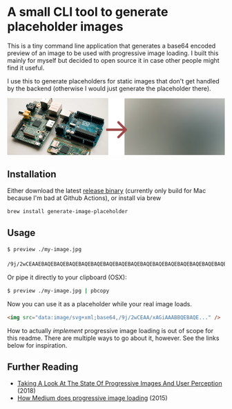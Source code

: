 # A small CLI tool to generate placeholder images

This is a tiny command line application that generates a base64 encoded preview of an image to be used with progressive image loading. I built this mainly for myself but decided to open source it in case other people might find it useful.

I use this to generate placeholders for static images that don't get handled by the backend (otherwise I would just generate the placeholder there).

![](./preview.png)

## Installation

Either download the latest [release binary](https://github.com/ksassnowski/create-image-placeholder/releases) (currently only build for Mac because I'm bad at Github Actions), or install via brew

```
brew install generate-image-placeholder
```

## Usage

```bash
$ preview ./my-image.jpg

/9j/2wCEAAEBAQEBAQEBAQEBAQEBAQEBAQEBAQEBAQEBAQEBAQEBAQEBAQEBAQEBAQEBAQEBAQEBAQEBAQEBAQEBAQEBAQEBAQEBAQEBAQEBAQEBAQEBAQEBAQEBAQEBAQEBAQEBAQEBAQEBAQEBAQEBAQEBAQEBAQEBAQEBAQEBAQEBAQEBAf/ [snip]
```

Or pipe it directly to your clipboard (OSX):

```bash
$ preview ./my-image.jpg | pbcopy
```

Now you can use it as a placeholder while your real image loads.

```html
<img src="data:image/svg+xml;base64,/9j/2wCEAA/xAGiAAABBQEBAQE..." />
```

How to actually _implement_ progressive image loading is out of scope for this readme. There are multiple ways to go about it, however. See the links below for inspiration.

## Further Reading

- [Taking A Look At The State Of Progressive Images And User Perception](https://www.smashingmagazine.com/2018/02/progressive-image-loading-user-perceived-performance/) (2018)
- [How Medium does progressive image loading](https://jmperezperez.com/medium-image-progressive-loading-placeholder/) (2015)